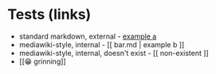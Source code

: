 # Tests (links)
- standard markdown, external - [example a](https://binyam.in)
- mediawiki-style, internal - [[ bar.md | example b ]]
- mediawiki-style, internal, doesn't exist - [[ non-existent ]]
- [[😁 grinning]]


